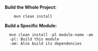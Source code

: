 <b>Build the Whole Project:</b>

        mvn clean install


<b>Build a Specific Module:</b>

      mvn clean install -pl module-name -am
      -pl: Build this module
      -am: Also build its dependencies

